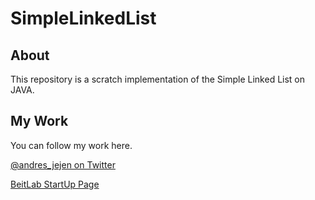 # SimpleLinkedList

## About
This repository is a scratch implementation of the Simple Linked List on JAVA.

## My Work

You can follow my work here.

[@andres_jejen on Twitter](https://twitter.com/andres_jejen)

[BeitLab StartUp Page](https://beitlab.com)





